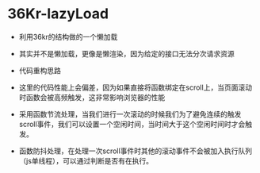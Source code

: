 # 36Kr-lazyLoad
- 利用36kr的结构做的一个懒加载
 - 其实并不是懒加载，更像是懒渲染，因为给定的接口无法分次请求资源

- 代码重构思路
 - 这里的代码性能上会偏差，因为如果直接将函数绑定在scroll上，当页面滚动时函数会被高频触发，这非常影响浏览器的性能
 - 采用函数节流处理，当我们进行一次滚动的时候我们为了避免连续的触发scroll事件，我们可以设置一个空闲时间，当时间大于这个空闲时间时才会触发。
 - 函数防抖处理，在处理一次scroll事件时其他的滚动事件不会被加入执行队列（js单线程），可以通过判断是否有在执行。
